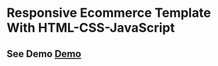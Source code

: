 # Responsive Ecommerce Template With HTML-CSS-JavaScript
## See Demo [Demo](https://a-kiwams.github.io/responsive-ecommerce-template-html-css/)
